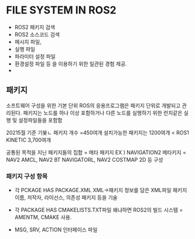 # FILE SYSTEM IN ROS2
- ROS2 패키지 검색
- ROS2 소스코드 검색
- 메시지 파일, 
- 실행 파일
- 파라미터 설정 파일
- 환경설정 파일 등
을 이용하기 위한 일관된 경험 제공.
- 
## 패키지
소프트웨어 구성을 위한 기본 단위
ROS의 응용프로그램은 패키지 단위로 개발되고 관리된다.
패키지는 노드를 하나 이상 포함하거나
다른 노드를 실행하기 위한
런치같은 실행 및 설정파일들을 포함함

20215월 기준 기봊ㄴ 패키지 개수 =450여개
설치가능한 패키지는 1200여개 < ROS1 KINETIC 3,700여개

공통된 목적을 지닌 패키지들의 집합 = 메타 패키지
EX ) NAVIGATION2 메타키지 = NAV2 AMCL, NAV2 BT NAVIGATORL, NAV2 COSTMAP 2D 등 구성

### 패키지 구성 항목
- 각 PCKAGE HAS PACKAGE.XML
XML->패키지 정보를 담은 XML파일
패키지 이름, 저작자, 라이선스, 의존성 패키지 등을 기술

- 각 PACKAGE HAS CMAKELISTS.TXT파일 
왜냐하면 ROS2의 빌드 시스템 = AMENTM, CMAKE 사용.

- MSG, SRV, ACTION 인터페이스 파일


